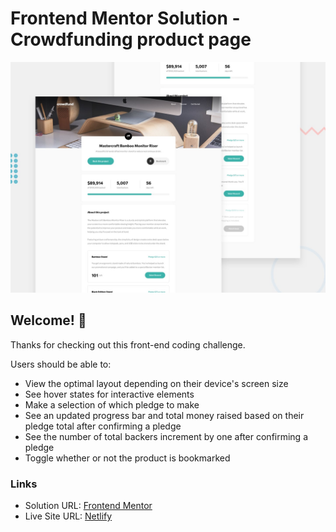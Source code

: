 # Frontend Mentor Solution - Crowdfunding product page

![Design preview for the Crowdfunding product page coding challenge](./src/images/desktop-preview.jpg)

## Welcome! 👋

Thanks for checking out this front-end coding challenge.

Users should be able to:

- View the optimal layout depending on their device's screen size
- See hover states for interactive elements
- Make a selection of which pledge to make
- See an updated progress bar and total money raised based on their pledge total after confirming a pledge
- See the number of total backers increment by one after confirming a pledge
- Toggle whether or not the product is bookmarked

### Links

- Solution URL: [Frontend Mentor](https://www.frontendmentor.io/solutions/mobile-first-html5-css-vanillajs-es6-class-pSD8g9poo)
- Live Site URL: [Netlify](https://fem-croudfunding-page.netlify.app/)
